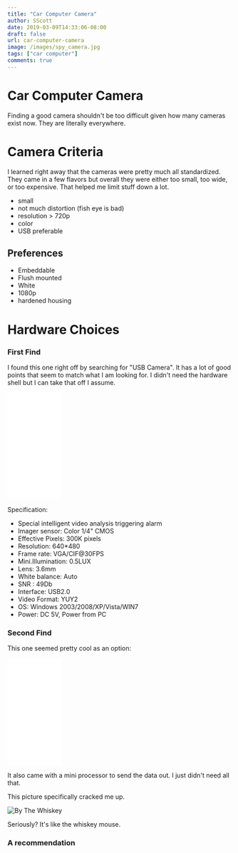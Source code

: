 ```yaml
---
title: "Car Computer Camera"
author: SScott
date: 2019-03-09T14:33:06-08:00
draft: false
url: car-computer-camera
image: /images/spy_camera.jpg
tags: ["car computer"]
comments: true
---
```


# Car Computer Camera

Finding a good camera shouldn't be too difficult given how many cameras exist now. They are literally everywhere.

# Camera Criteria

I learned right away that the cameras were pretty much all standardized. They came in a few flavors but overall they were either too small, too wide, or too expensive.  That helped me limit stuff down a lot.

* small
* not much distortion (fish eye is bad)
* resolution > 720p
* color
* USB preferable

## Preferences

* Embeddable
* Flush mounted
* White
* 1080p
* hardened housing

# Hardware Choices


### First Find

I found this one right off by searching for "USB Camera".  It has a lot of good points that seem to match what I am looking for. I didn't need the hardware shell but I can take that off I assume.

<iframe style="width:120px;height:240px;" marginwidth="0" marginheight="0" scrolling="no" frameborder="0" src="//ws-na.amazon-adsystem.com/widgets/q?ServiceVersion=20070822&OneJS=1&Operation=GetAdHtml&MarketPlace=US&source=ss&ref=as_ss_li_til&ad_type=product_link&tracking_id=scotttactical-20&language=en_US&marketplace=amazon&region=US&placement=B00K7Z724U&asins=B00K7Z724U&linkId=9a09584715428cd92c46dd87104b157b&show_border=true&link_opens_in_new_window=true"></iframe>

Specification:

* Special intelligent video analysis triggering alarm
* Imager sensor: Color 1/4" CMOS
* Effective Pixels: 300K pixels
* Resolution: 640*480
* Frame rate: VGA/CIF@30FPS
* Mini.Illumination: 0.5LUX
* Lens: 3.6mm
* White balance: Auto
* SNR : 49Db
* Interface: USB2.0
* Video Format: YUY2
* OS: Windows 2003/2008/XP/Vista/WIN7
* Power: DC 5V, Power from PC

### Second Find


This one seemed pretty cool as an option:

<iframe style="width:120px;height:240px;" marginwidth="0" marginheight="0" scrolling="no" frameborder="0" src="//ws-na.amazon-adsystem.com/widgets/q?ServiceVersion=20070822&OneJS=1&Operation=GetAdHtml&MarketPlace=US&source=ss&ref=as_ss_li_til&ad_type=product_link&tracking_id=scotttactical-20&language=en_US&marketplace=amazon&region=US&placement=B01N11BR7Z&asins=B01N11BR7Z&linkId=838beb309254cab25a26c257675f5989&show_border=true&link_opens_in_new_window=true"></iframe>

It also came with a mini processor to send the data out. I just didn't need all that.

This picture specifically cracked me up.

![By The Whiskey](https://m.media-amazon.com/images/S/aplus-media/vc/0b36be38-7552-4be1-8f4f-d678a1dc47a5._SL300__.jpg)

Seriously? It's like the whiskey mouse.

### A recommendation



###
